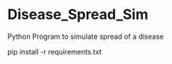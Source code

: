 # Disease_Spread_Sim
Python Program to simulate spread of a disease

pip install -r requirements.txt